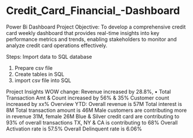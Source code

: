 # Credit_Card_Financial_-Dashboard
Power Bi Dashboard 
Project Objective: To develop a comprehensive credit card weekly dashboard that provides real-time insights into key performance metrics and trends, enabling stakeholders to monitor and analyze credit card operations effectively. 

Steps: Import data to SQL database 
1. Prepare csv file 
2. Create tables in SQL 
3. import csv file into SQL

Project Insights 
WOW change: 
Revenue increased by 28.8%, 
• Total Transaction Amt & Count increased by 56% & 35% 
Customer count increased by xx% 
Overview YTD: 
Overall revenue is 57M 
Total interest is 8M 
Total transaction amount is 46M 
Male customers are contributing more in revenue 31M, female 26M 
Blue & Silver credit card are contributing to 93% of overall 
transactions 
TX, NY & CA is contributing to 68% 
Overall Activation rate is 57.5% 
Overall Delinquent rate is 6.06%

